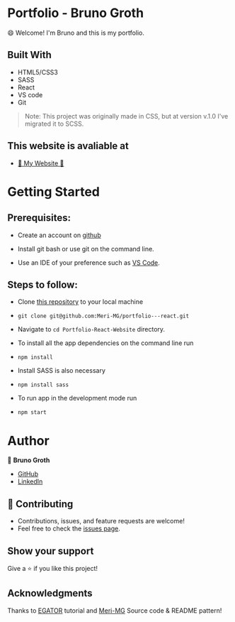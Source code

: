# Portfolio - Bruno Groth

😄 Welcome! I'm Bruno and this is my portfolio.

## Built With

- HTML5/CSS3
- SASS
- React
- VS code
- Git

 > Note: This project was originally made in CSS, but at version v.1.0 I've migrated it to SCSS.

## This website is avaliable at
 -  [🚀 My Website 🚀](https://brunogroth.github.io/Portfolio-React-Website/)

# Getting Started

## Prerequisites:


- Create an account on [github](https://github.com/login)

- Install git bash or use git on the command line.

- Use an IDE of your preference such as [VS Code](https://code.visualstudio.com/download).

## Steps to follow:

- Clone [this repository](https://github.com/brunogroth/Portfolio-React-Website) to your local machine 
- ```
  git clone git@github.com:Meri-MG/portfolio---react.git
  ```

- Navigate to `cd Portfolio-React-Website` directory.

- To install all the app dependencies on the command line run
- ```
  npm install
  ``` 
  
 - Install SASS is also necessary
 - ```
   npm install sass
   ```

- To run app in the development mode run 
- ```
  npm start
  ```
# Author

:man: **Bruno Groth**
- [GitHub](https://github.com/brunogroth)
- [LinkedIn](https://linkedin.com/in/bruno-groth/)

## 🤝 Contributing
- Contributions, issues, and feature requests are welcome!
- Feel free to check the [issues page](https://github.com/brunogroth/Portfolio-React-Website/issues).

## Show your support
Give a ⭐ if you like this project!

## Acknowledgments
Thanks to [EGATOR](https://www.youtube.com/watch?v=G-Cr00UYokU&list=WL&index=55) tutorial and [Meri-MG](https://github.com/Meri-MG) Source code & README pattern!
